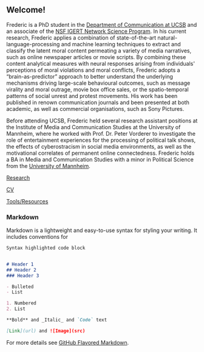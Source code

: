 ## Welcome!

Frederic is a PhD student in the [Department of Communication at UCSB](http://www.comm.ucsb.edu/) and an associate of the [NSF IGERT Network Science Program](https://networkscience.igert.ucsb.edu/). In his current research, Frederic applies a combination of state-of-the-art natural-language-processing and machine learning techniques to extract and classify the latent moral content permeating a variety of media narratives, such as online newspaper articles or movie scripts. By combining these content analytical measures with neural responses arising from individuals' perceptions of moral violations and moral conflicts, Frederic adopts a “brain-as-predictor” approach to better understand the underlying mechanisms driving large-scale behavioural outcomes, such as message virality and moral outrage, movie box office sales, or the spatio-temporal patterns of social unrest and protest movements. His work has been published in renown communication journals and been presented at both academic, as well as commercial organisations, such as Sony Pictures. 

Before attending UCSB, Frederic held several research assistant positions at the Institute of Media and Communication Studies at the University of Mannheim, where he worked with Prof. Dr. Peter Vorderer to investigate the role of entertainment experiences for the processing of political talk shows, the effects of cyberostracism in social media environments, as well as the motivational correlates of permanent online connectedness. Frederic holds a BA in Media and Communication Studies with a minor in Political Science from the [University of Mannheim](http://mkw.uni-mannheim.de/).

[Research](https://fhopp.github.io/projects)

[CV](https://fhopp.github.io/projects)

[Tools/Resources](https://fhopp.github.io/projects)


### Markdown

Markdown is a lightweight and easy-to-use syntax for styling your writing. It includes conventions for

```markdown
Syntax highlighted code block


# Header 1
## Header 2
### Header 3

- Bulleted
- List

1. Numbered
2. List

**Bold** and _Italic_ and `Code` text

[Link](url) and ![Image](src)
```

For more details see [GitHub Flavored Markdown](https://guides.github.com/features/mastering-markdown/).
